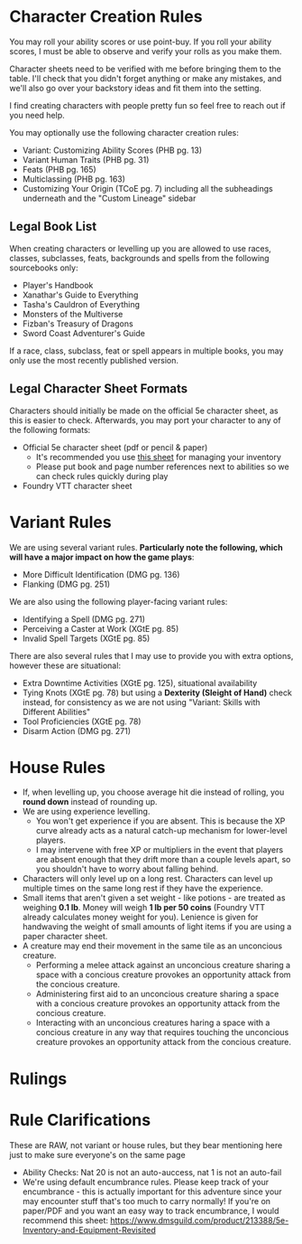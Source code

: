 # Character Creation Rules
You may roll your ability scores or use point-buy. If you roll your ability
scores, I must be able to observe and verify your rolls as you make them.

Character sheets need to be verified with me before bringing them to the table. I'll check that you didn't forget anything or make any mistakes, and we'll also go over your backstory ideas and fit them into the setting.

I find creating characters with people pretty fun so feel free to reach out if you need help.

You may optionally use the following character creation rules:
- Variant: Customizing Ability Scores (PHB pg. 13)
- Variant Human Traits (PHB pg. 31)
- Feats (PHB pg. 165)
- Multiclassing (PHB pg. 163)
- Customizing Your Origin (TCoE pg. 7) including all the subheadings underneath and the "Custom Lineage" sidebar

## Legal Book List
When creating characters or levelling up you are allowed to use races, classes, subclasses, feats, backgrounds and spells from the following sourcebooks only:
- Player's Handbook
- Xanathar's Guide to Everything
- Tasha's Cauldron of Everything
- Monsters of the Multiverse
- Fizban's Treasury of Dragons
- Sword Coast Adventurer's Guide

If a race, class, subclass, feat or spell appears in multiple books, you may only use the most recently published version.

## Legal Character Sheet Formats
Characters should initially be made on the official 5e character sheet, as this is easier to check. Afterwards, you may port your character to any of the following formats:
- Official 5e character sheet (pdf or pencil & paper)
    - It's recommended you use [this sheet](https://www.dmsguild.com/product/213388/5e-Inventory-and-Equipment-Revisited) for managing your inventory
    - Please put book and page number references next to abilities so we can check rules quickly during play
- Foundry VTT character sheet


# Variant Rules
We are using several variant rules. **Particularly note the following, which will have a major impact on how the game plays**:
- More Difficult Identification (DMG pg. 136)
- Flanking (DMG pg. 251)

We are also using the following player-facing variant rules:
- Identifying a Spell (DMG pg. 271)
- Perceiving a Caster at Work (XGtE pg. 85)
- Invalid Spell Targets (XGtE pg. 85)

There are also several rules that I may use to provide you with extra options, however these are situational:
- Extra Downtime Activities (XGtE pg. 125), situational availability
- Tying Knots (XGtE pg. 78) but using a **Dexterity (Sleight of Hand)** check instead, for consistency as we are not using "Variant: Skills with Different Abilities"
- Tool Proficiencies (XGtE pg. 78)
- Disarm Action (DMG pg. 271)

# House Rules
- If, when levelling up, you choose average hit die instead of rolling, you **round down** instead of rounding up.
- We are using experience levelling.
    - You won't get experience if you are absent. This is because the XP curve already acts as a natural catch-up mechanism for lower-level players.
    - I may intervene with free XP or multipliers in the event that players are absent enough that they drift more than a couple levels apart, so you shouldn't have to worry about falling behind.
- Characters will only level up on a long rest. Characters can level up multiple times on the same long rest if they have the experience.
- Small items that aren't given a set weight - like potions - are treated as weighing **0.1 lb**. Money will weigh **1 lb per 50 coins** (Foundry VTT already calculates money weight for you). Lenience is given for handwaving the weight of small amounts of light items if you are using a paper character sheet.
- A creature may end their movement in the same tile as an unconcious creature.
    - Performing a melee attack against an unconcious creature sharing a space with a concious creature provokes an opportunity attack from the concious creature.
    - Administering first aid to an unconcious creature sharing a space with a concious creature provokes an opportunity attack from the concious creature.
    - Interacting with an unconcious creatures haring a space with a concious creature in any way that requires touching the unconcious creature provokes an opportunity attack from the concious creature.

# Rulings

# Rule Clarifications
These are RAW, not variant or house rules, but they bear mentioning here just to make sure everyone's on the same page
- Ability Checks: Nat 20 is not an auto-auccess, nat 1 is not an auto-fail
- We're using default encumbrance rules. Please keep track of your encumbrance - this is actually important for this adventure since your may encounter stuff that's too much to carry normally! If you're on paper/PDF and you want an easy way to track encumbrance, I would recommend this sheet: https://www.dmsguild.com/product/213388/5e-Inventory-and-Equipment-Revisited
